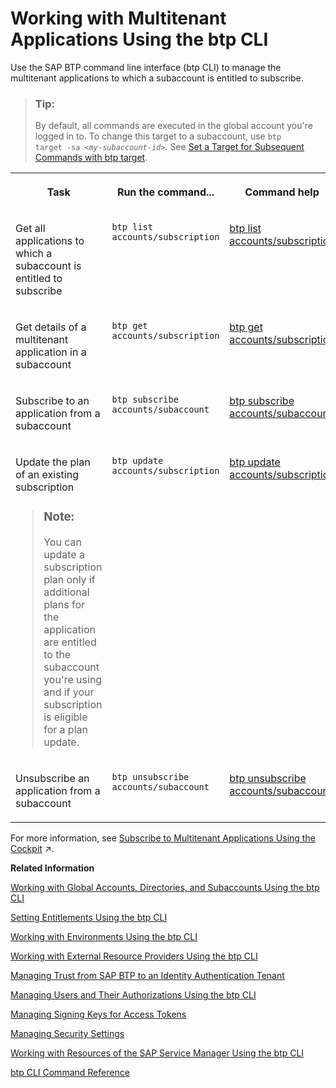<!-- loioc1b0fcc400384fedba325795dc10871d -->

# Working with Multitenant Applications Using the btp CLI

Use the SAP BTP command line interface \(btp CLI\) to manage the multitenant applications to which a subaccount is entitled to subscribe.

> ### Tip:  
> By default, all commands are executed in the global account you're logged in to. To change this target to a subaccount, use <code>btp target -sa <i class="varname">&lt;my-subaccount-id&gt;</i></code>. See [Set a Target for Subsequent Commands with btp target](set-a-target-for-subsequent-commands-with-btp-target-720645a.md).


<table>
<tr>
<th valign="top">

Task



</th>
<th valign="top">

Run the command...



</th>
<th valign="top">

Command help



</th>
</tr>
<tr>
<td valign="top">

Get all applications to which a subaccount is entitled to subscribe



</td>
<td valign="top">

`btp list accounts/subscription`



</td>
<td valign="top">

[btp list accounts/subscription](https://help.sap.com/docs/BTP/btp-cli/btp-list-accounts-subscription.html)



</td>
</tr>
<tr>
<td valign="top">

Get details of a multitenant application in a subaccount



</td>
<td valign="top">

`btp get accounts/subscription`



</td>
<td valign="top">

[btp get accounts/subscription](https://help.sap.com/docs/BTP/btp-cli/btp-get-accounts-subscription.html)



</td>
</tr>
<tr>
<td valign="top">

Subscribe to an application from a subaccount



</td>
<td valign="top">

`btp subscribe accounts/subaccount`



</td>
<td valign="top">

[btp subscribe accounts/subaccount](https://help.sap.com/docs/BTP/btp-cli/btp-subscribe-accounts-subaccount.html)



</td>
</tr>
<tr>
<td valign="top">

Update the plan of an existing subscription

> ### Note:  
> You can update a subscription plan only if additional plans for the application are entitled to the subaccount you're using and if your subscription is eligible for a plan update.



</td>
<td valign="top">

`btp update accounts/subscription`



</td>
<td valign="top">

[btp update accounts/subscription](https://help.sap.com/docs/BTP/btp-cli/btp-update-accounts-subscription.html)



</td>
</tr>
<tr>
<td valign="top">

Unsubscribe an application from a subaccount



</td>
<td valign="top">

`btp unsubscribe accounts/subaccount`



</td>
<td valign="top">

[btp unsubscribe accounts/subaccount](https://help.sap.com/docs/BTP/btp-cli/btp-unsubscribe-accounts-subaccount.html)



</td>
</tr>
</table>

For more information, see [Subscribe to Multitenant Applications Using the Cockpit](https://help.sap.com/viewer/65de2977205c403bbc107264b8eccf4b/Cloud/en-US/7a3e39622be14413b2a4df7c02ca1170.html "Subscribe to multitenant applications from the Service Marketplace page in the SAP BTP cockpit.") :arrow_upper_right:.

**Related Information**  


[Working with Global Accounts, Directories, and Subaccounts Using the btp CLI](working-with-global-accounts-directories-and-subaccounts-using-the-btp-cli-85a683e.md "Use the SAP BTP command line interface (btp CLI) to manage operations with global accounts, directories, and subaccounts.")

[Setting Entitlements Using the btp CLI](setting-entitlements-using-the-btp-cli-5af849c.md "Use the SAP BTP command line interface (btp CLI) to set entitlements to define the functionality or permissions available for users of global accounts, directories, and subaccounts.")

[Working with Environments Using the btp CLI](working-with-environments-using-the-btp-cli-48db155.md "Use the SAP BTP command line interface (btp CLI) to manage runtime environment instances in a subaccount. For example, enable the Cloud Foundry environment by creating a Cloud Foundry org (environment instance).")

[Working with External Resource Providers Using the btp CLI](working-with-external-resource-providers-using-the-btp-cli-48d7688.md "Use the SAP BTP command line interface (btp CLI) to get details, or to create or delete resource provider instances in a global account.")

[Managing Trust from SAP BTP to an Identity Authentication Tenant](managing-trust-from-sap-btp-to-an-identity-authentication-tenant-6140107.md "SAP BTP supports identity federation. Its concept is to reuse the user bases of identity providers. To use a custom identity provider, your global account or subaccount in SAP BTP must have a trust relationship to the identity provider you want to use.")

[Managing Users and Their Authorizations Using the btp CLI](managing-users-and-their-authorizations-using-the-btp-cli-94bb593.md "User authorizations are managed by assigning role collections to users (for example, Subaccount Administrator). Use the SAP BTP command-line interface (btp CLI) to manage roles and role collections, and to assign role collections to users.")

[Managing Signing Keys for Access Tokens](managing-signing-keys-for-access-tokens-dfca1d3.md "Use the SAP BTP command line interface (btp CLI) to manage signing keys for access tokens in the subaccount.")

[Managing Security Settings](managing-security-settings-168dd75.md "Use the SAP BTP command line interface (btp CLI) to display and update the security settings for the subaccount.")

[Working with Resources of the SAP Service Manager Using the btp CLI](working-with-resources-of-the-sap-service-manager-using-the-btp-cli-fe6a53b.md "Use the SAP BTP command line interface to perform various operations related to your platforms, attached service brokers, service instances, and service bindings.")

[btp CLI Command Reference](https://help.sap.com/docs/BTP/btp-cli/intro.html)

